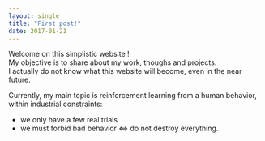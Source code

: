 ```yaml
---
layout: single
title: "First post!"
date: 2017-01-21
---
```

Welcome on this simplistic website !  
My objective is to share about my work, thoughs and projects.  
I actually do not know what this website will become, even in the near future.  

Currently, my main topic is reinforcement learning from a human behavior, within industrial constraints:
* we only have a few real trials
* we must forbid bad behavior <=> do not destroy everything.

